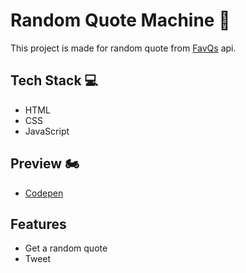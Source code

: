 # Random Quote Machine 💭
This project is made for random quote from [FavQs](https://favqs.com/) api. 

## Tech Stack 💻
- HTML
- CSS 
- JavaScript

## Preview 🏍
- [Codepen](https://codepen.io/chilazz/pen/vbXGeV)

## Features 
- Get a random quote
- Tweet

